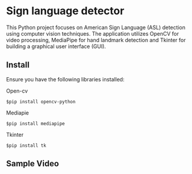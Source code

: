 # Sign language detector
This Python project focuses on American Sign Language (ASL) detection using computer vision techniques. The application utilizes OpenCV for video processing, MediaPipe for hand landmark detection and Tkinter for building a graphical user interface (GUI).

## Install
Ensure you have the following libraries installed:

Open-cv
```shell
$pip install opencv-python
```
Mediapie
```shell
$pip install mediapipe
```
Tkinter
```shell
$pip install tk
```

## Sample Video

